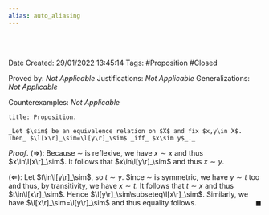 ```yaml
---
alias: auto_aliasing
---
```


<br />
<br />

Date Created: 29/01/2022 13:45:14
Tags: #Proposition #Closed 

Proved by: _Not Applicable_
Justifications: _Not Applicable_
Generalizations: _Not Applicable_

Counterexamples: _Not Applicable_

``` ad-Proposition
title: Proposition.

_Let $\sim$ be an equivalence relation on $X$ and fix $x,y\in X$. Then_ $\l[x\r]_\sim=\l[y\r]_\sim$ _iff_ $x\sim y$_._

```

_Proof_. ($\Rightarrow$): Because $\sim$ is reflexive, we have $x\sim x$ and thus $x\in\l[x\r]_\sim$. It follows that $x\in\l[y\r]_\sim$ and thus $x\sim y$.

($\Leftarrow$): Let $t\in\l[y\r]_\sim$, so $t\sim y$. Since $\sim$ is symmetric, we have $y\sim t$ too and thus, by transitivity, we have $x\sim t$. It follows that $t\sim x$ and thus $t\in\l[x\r]_\sim$. Hence $\l[y\r]_\sim\subseteq\l[x\r]_\sim$. Similarly, we have $\l[x\r]_\sim=\l[y\r]_\sim$ and thus equality follows.<span style="float:right;">$\blacksquare$</span>
